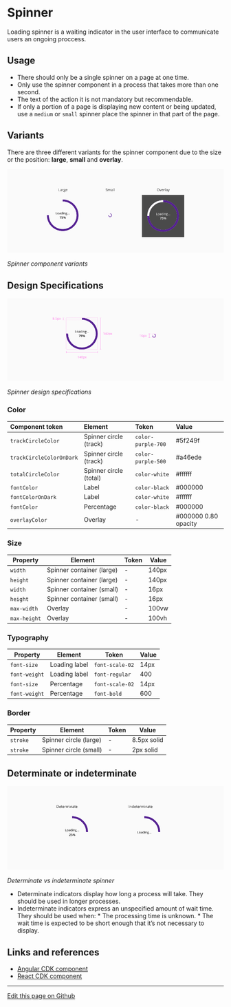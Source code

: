 # Spinner

Loading spinner is a waiting indicator in the user interface to communicate users an ongoing proccess. 

## Usage

* There should only be a single spinner on a page at one time.
* Only use the spinner component in a process that takes more than one second.
* The text of the action it is not mandatory but recommendable.
* If only a portion of a page is displaying new content or being updated, use a `medium` or `small` spinner place the spinner in that part of the page.

## Variants

There are three different variants for the spinner component due to the size or the position: **large**, **small** and **overlay**.

![Spinner component variants](images/spinner_variants.png)

_Spinner component variants_


## Design Specifications

![Spinner design specifications](images/spinner_specs.png)

_Spinner design specifications_

### Color

| Component token           | Element                   | Token                   | Value     |
| :------------------------ | :------------------------ | :---------------------- | :-------- |
| `trackCircleColor`        | Spinner circle (track)    | `color-purple-700`      | #5f249f   |
| `trackCircleColorOnDark`  | Spinner circle (track)    | `color-purple-500`      | #a46ede   |
| `totalCircleColor`        | Spinner circle (total)    | `color-white`           | #ffffff   |
| `fontColor`               | Label                     | `color-black`           | #000000   |
| `fontColorOnDark`         | Label                     | `color-white`           | #ffffff   |
| `fontColor`               | Percentage                | `color-black`           | #000000   |
| `overlayColor`            | Overlay                   | -                       | #000000 0.80 opacity |


### Size

| Property        | Element                      | Token            | Value     |
| --------------- | ---------------------------- | ---------------- | --------- |
| `width`         | Spinner container (large)    | -                | 140px     |
| `height`        | Spinner container (large)    | -                | 140px     |
| `width`         | Spinner container (small)    | -                | 16px      |
| `height`        | Spinner container (small)    | -                | 16px      |
| `max-width`     | Overlay                      | -                | 100vw     |
| `max-height`    | Overlay                      | -                | 100vh     |


### Typography

| Property        | Element          | Token            | Value     |
| --------------- | ---------------- | ---------------- | --------- |
| `font-size`     | Loading label    | `font-scale-02`  | 14px      |
| `font-weight`   | Loading label    | `font-regular`   | 400       |
| `font-size`     | Percentage       | `font-scale-02`  | 14px      |
| `font-weight`   | Percentage       | `font-bold`      | 600       |

### Border

| Property        | Element                      | Token            | Value        |
| --------------- | ---------------------------- | ---------------- | ------------ |
| `stroke`        | Spinner circle (large)       | -                | 8.5px solid  |
| `stroke`        | Spinner circle (small)       | -                | 2px solid    |

## Determinate or indeterminate   
 
![Determinate spinner](images/spinner_determinate_indeterminate.png)

_Determinate vs indeterminate spinner_

* Determinate indicators display how long a process will take. They should be used in longer processes.
* Indeterminate indicators express an unspecified amount of wait time. They should be used when:
        * The processing time is unknown.
        * The wait time is expected to be short enough that it’s not necessary to display.



## Links and references

* [Angular CDK component](https://developer.dxc.com/tools/angular/next/#/components/spinner)
* [React CDK component](https://developer.dxc.com/tools/react/next/#/components/spinner)
____________________________________________________________

[Edit this page on Github](https://github.com/dxc-technology/halstack-style-guide/blob/master/guidelines/components/spinner/README.md)

